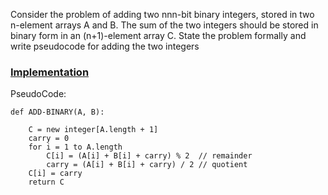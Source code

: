 Consider the problem of adding two nnn-bit binary integers, stored in two n-element arrays A and B. 
The sum of the two integers should be stored in binary form in an (n+1)-element array C. 
State the problem formally and write pseudocode for adding the two integers

### [Implementation](https://github.com/Ramsden1/Algorithm-and-Data-structure/blob/main/algorithm/code/2-1-4_exercise.py)

PseudoCode:


	def ADD-BINARY(A, B):

		C = new integer[A.length + 1]
		carry = 0
	    for i = 1 to A.length
			C[i] = (A[i] + B[i] + carry) % 2  // remainder
			carry = (A[i] + B[i] + carry) / 2 // quotient
	    C[i] = carry
	    return C
  
  
